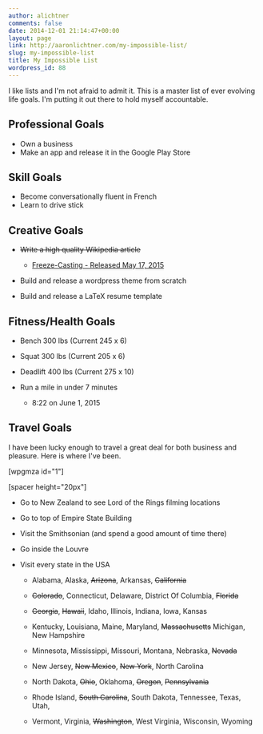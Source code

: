 ```yaml
---
author: alichtner
comments: false
date: 2014-12-01 21:14:47+00:00
layout: page
link: http://aaronlichtner.com/my-impossible-list/
slug: my-impossible-list
title: My Impossible List
wordpress_id: 88
---
```


I like lists and I'm not afraid to admit it. This is a master list of ever evolving life goals. I'm putting it out there to hold myself accountable.


## Professional Goals


  * Own a business
  * Make an app and release it in the Google Play Store

## Skill Goals

  * Become conversationally fluent in French
  * Learn to drive stick

## Creative Goals


  * <del>Write a high quality Wikipedia article</del>
    * [Freeze-Casting - Released May 17, 2015](https://en.wikipedia.org/wiki/Freeze-casting)




	
  * Build and release a wordpress theme from scratch

	
  * Build and release a LaTeX resume template




## Fitness/Health Goals





	
  * Bench 300 lbs (Current 245 x 6)

	
  * Squat 300 lbs (Current 205 x 6)

	
  * Deadlift 400 lbs (Current 275 x 10)

	
  * Run a mile in under 7 minutes


        
    * 8:22 on June 1, 2015





## Travel Goals


I have been lucky enough to travel a great deal for both business and pleasure. Here is where I've been.

[wpgmza id="1"]

[spacer height="20px"]



	
  * Go to New Zealand to see Lord of the Rings filming locations

	
  * Go to top of Empire State Building

	
  * Visit the Smithsonian (and spend a good amount of time there)

	
  * Go inside the Louvre

	
  * Visit every state in the USA


        
    * Alabama, Alaska, <del>Arizona</del>, Arkansas, <del>California</del>
        
    * <del>Colorado</del>, Connecticut, Delaware, District Of Columbia, <del>Florida</del>
        
    * <del>Georgia</del>, <del>Hawaii</del>, Idaho, Illinois, Indiana, Iowa, Kansas
        
    * Kentucky, Louisiana, Maine, Maryland, <del>Massachusetts</del> Michigan, New Hampshire
        
    * Minnesota, Mississippi, Missouri, Montana, Nebraska, <del>Nevada</del>
        
    * New Jersey, <del>New Mexico</del>, <del>New York</del>, North Carolina
        
    * North Dakota, <del>Ohio</del>, Oklahoma, <del>Oregon</del>, <del>Pennsylvania</del>
        
    * Rhode Island, <del>South Carolina</del>, South Dakota, Tennessee, Texas, Utah, 
        
    * Vermont, Virginia, <del>Washington</del>, West Virginia, Wisconsin, Wyoming


